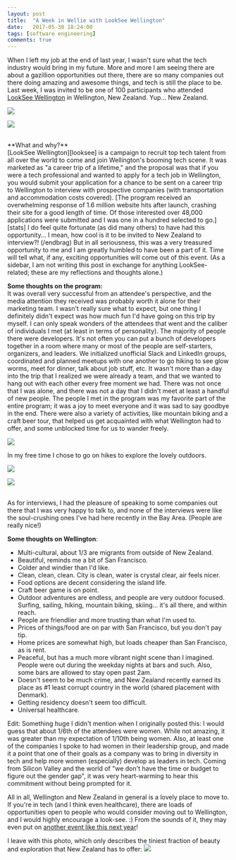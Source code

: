 ```yaml
---
layout: post
title:  "A Week in Wellie with LookSee Wellington"
date:   2017-05-30 18:24:00
tags: [software engineering]
comments: true
---
```



When I left my job at the end of last year, I wasn't sure what the tech industry would bring in my future. More and more I am seeing there are about a gazillion opportunities out there, there are so many companies out there doing amazing and awesome things, and tech is still the place to be. Last week, I was invited to be one of 100 participants who attended [LookSee Wellington][looksee] in Wellington, New Zealand. Yup... New Zealand.

<p class="col-xs-6"><img src="{{url}}/images/looksee-wellington/looksee.jpg" class="img-responsive center-block" /></p>
<p class="col-xs-6"><img src="{{url}}/images/looksee-wellington/attendee.jpg" class="img-responsive center-block" /></p>

<br>
**What and why?**<br>
[LookSee Wellington][looksee] is a campaign to recruit top tech talent from all over the world to come and join Wellington's booming tech scene. It was marketed as "a career trip of a lifetime," and the proposal was that if you were a tech professional and wanted to apply for a tech job in Wellington, you would submit your application for a chance to be sent on a career trip to Wellington to interview with prospective companies (with transportation and accommodation costs covered). [The program received an overwhelming response of 1.6 million website hits after launch, crashing their site for a good length of time. Of those interested over 48,000 applications were submitted and I was one in a hundred selected to go.][stats] I do feel quite fortunate (as did many others) to have had this opportunity... I mean, how cool is it to be invited to New Zealand to interview?! (/endbrag) But in all seriousness, this was a very treasured opportunity to me and I am greatly humbled to have been a part of it. Time will tell what, if any, exciting opportunities will come out of this event. (As a sidebar, I am not writing this post in exchange for anything LookSee-related; these are my reflections and thoughts alone.)

**Some thoughts on the program:**<br>
It was overall very successful from an attendee's perspective, and the media attention they received was probably worth it alone for their marketing team. I wasn't really sure what to expect, but one thing I definitely didn't expect was how much fun I'd have going on this trip by myself. I can only speak wonders of the attendees that went and the caliber of individuals I met (at least in terms of personality). The majority of people there were developers. It's not often you can put a bunch of developers together in a room where many or most of the people are self-starters, organizers, and leaders. We initialized unofficial Slack and LinkedIn groups, coordinated and planned meetups with one another to go hiking to see glow worms, meet for dinner, talk about job stuff, etc. It wasn't more than a day into the trip that I realized we were already a team, and that we wanted to hang out with each other every free moment we had. There was not once that I was alone, and there was not a day that I didn't meet at least a handful of new people. The people I met in the program was my favorite part of the entire program; it was a joy to meet everyone and it was sad to say goodbye in the end. There were also a variety of activities, like mountain biking and a craft beer tour, that helped us get acquainted with what Wellington had to offer, and some unblocked time for us to wander freely.

<img src="{{url}}/images/looksee-wellington/garage-project.jpg" class="img-responsive center-block" />

In my free time I chose to go on hikes to explore the lovely outdoors.

<p class="col-xs-6"><img src="{{url}}/images/looksee-wellington/pukerua-bay.jpg" class="img-responsive" /></p>
<p class="col-xs-6"><img src="{{url}}/images/looksee-wellington/takahe.jpg" class="img-responsive" /></p>

<br>
As for interviews, I had the pleasure of speaking to some companies out there that I was very happy to talk to, and none of the interviews were like the soul-crushing ones I've had here recently in the Bay Area. (People are really nice!)

**Some thoughts on Wellington**:
- Multi-cultural, about 1/3 are migrants from outside of New Zealand.
- Beautiful, reminds me a bit of San Francisco.
- Colder and windier than I'd like.
- Clean, clean, clean. City is clean, water is crystal clear, air feels nicer.
- Food options are decent considering the island life.
- Craft beer game is on point.
- Outdoor adventures are endless, and people are very outdoor focused. Surfing, sailing, hiking, mountain biking, skiing... it's all there, and within reach.
- People are friendlier and more trusting than what I'm used to.
- Prices of things/food are on par with San Francisco, but you don't pay tip.
- Home prices are somewhat high, but loads cheaper than San Francisco, as is rent.
- Peaceful, but has a much more vibrant night scene than I imagined. People were out during the weekday nights at bars and such. Also, some bars are allowed to stay open past 2am.
- Doesn't seem to be much crime, and New Zealand recently earned its place as #1 least corrupt country in the world (shared placement with Denmark).
- Getting residency doesn't seem too difficult.
- Universal healthcare.

Edit: Something huge I didn't mention when I originally posted this: I would guess that about 1/6th of the attendees were women. While not amazing, it was greater than my expectation of 1/10th being women. Also, at least one of the companies I spoke to had women in their leadership group, and made it a point that one of their goals as a company was to bring in diversity in tech and help more women (especially) develop as leaders in tech. Coming from Silicon Valley and the world of "we don't have the time or budget to figure out the gender gap", it was very heart-warming to hear this commitment without being prompted for it.

All in all, Wellington and New Zealand in general is a lovely place to move to. If you're in tech (and I think even healthcare), there are loads of opportunities open to people who would consider moving out to Wellington, and I would highly encourage a look-see. :) From the sounds of it, they may even put on [another event like this next year][next year]!

I leave with this photo, which only describes the tiniest fraction of beauty and exploration that New Zealand has to offer:
<img src="{{url}}/images/looksee-wellington/zealandia.jpg" class="img-responsive center-block" />


[looksee]: https://www.wellingtonnz.com/work/looksee-wellington/
[stats]: http://www.stuff.co.nz/business/91188888/More-than-48-000-from-around-the-world-apply-for-a-LookSee-at-Wellington
[next year]: http://www.stuff.co.nz/business/92926702/economic-agency-wants-to-keep-looksee-wellington-hot-prospects-alive
